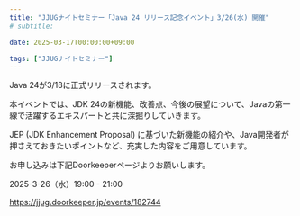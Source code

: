 ```yaml
---
title: "JJUGナイトセミナー「Java 24 リリース記念イベント」3/26(水) 開催"
# subtitle:

date: 2025-03-17T00:00:00+09:00

tags: ["JJUGナイトセミナー"]
---
```

Java 24が3/18に正式リリースされます。

本イベントでは、JDK 24の新機能、改善点、今後の展望について、Javaの第一線で活躍するエキスパートと共に深掘りしていきます。

JEP (JDK Enhancement Proposal) に基づいた新機能の紹介や、Java開発者が押さえておきたいポイントなど、充実した内容をご用意しています。

お申し込みは下記Doorkeeperページよりお願いします。

2025-3-26（水）19:00 - 21:00

https://jjug.doorkeeper.jp/events/182744